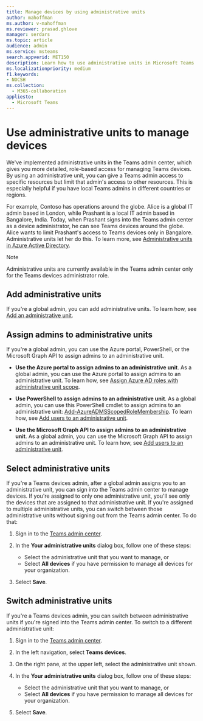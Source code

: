 ```yaml
---
title: Manage devices by using administrative units
author: mahoffman
ms.author: v-mahoffman
ms.reviewer: prasad.ghlove
manager: serdars
ms.topic: article
audience: admin
ms.service: msteams
search.appverid: MET150
description: Learn how to use administrative units in Microsoft Teams
ms.localizationpriority: medium
f1.keywords:
- NOCSH
ms.collection: 
  - M365-collaboration
appliesto: 
  - Microsoft Teams
---
```


# Use administrative units to manage devices

We've implemented administrative units in the Teams admin center, which gives you more detailed, role-based access for managing Teams devices. By using an administrative unit, you can give a Teams admin access to specific resources but limit that admin's access to other resources. This is especially helpful if you have local Teams admins in different countries or regions.

For example, Contoso has operations around the globe. Alice is a global IT admin based in London, while Prashant is a local IT admin based in Bangalore, India. Today, when Prashant signs into the Teams admin center as a device administrator, he can see Teams devices around the globe. Alice wants to limit Prashant's access to Teams devices only in Bangalore. Administrative units let her do this. To learn more, see [Administrative units in Azure Active Directory](https://docs.microsoft.com/azure/active-directory/roles/administrative-units).

> [!NOTE]
> Administrative units are currently available in the Teams admin center only for the Teams devices administrator role.

## Add administrative units

If you're a global admin, you can add administrative units. To learn how, see [Add an administrative unit](https://docs.microsoft.com/azure/active-directory/roles/admin-units-manage#add-an-administrative-unit).

## Assign admins to administrative units

If you're a global admin, you can use the Azure portal, PowerShell, or the Microsoft Graph API to assign admins to an administrative unit. 

- **Use the Azure portal to assign admins to an administrative unit**. As a global admin, you can use the Azure portal to assign admins to an administrative unit. To learn how, see [Assign Azure AD roles with administrative unit scope](https://docs.microsoft.com/azure/active-directory/roles/admin-units-assign-roles).

- **Use PowerShell to assign admins to an administrative unit**. As a global admin, you can use this PowerShell cmdlet to assign admins to an administrative unit: [Add-AzureADMSScopedRoleMembership](/powershell/module/azuread/add-azureadmsscopedrolemembership?view=azureadps-2.0). To learn how, see [Add users to an administrative unit](https://docs.microsoft.com/azure/active-directory/roles/admin-units-add-manage-users#add-users-to-an-administrative-unit).

- **Use the Microsoft Graph API to assign admins to an administrative unit**. As a global admin, you can use the Microsoft Graph API to assign admins to an administrative unit. To learn how, see [Add users to an administrative unit](https://docs.microsoft.com/azure/active-directory/roles/admin-units-add-manage-users#add-users-to-an-administrative-unit).

## Select administrative units

If you're a Teams devices admin, after a global admin assigns you to an administrative unit, you can sign into the Teams admin center to manage devices. If you're assigned to only one administrative unit, you'll see only the devices that are assigned to that administrative unit. If you're assigned to multiple administrative units, you can switch between those administrative units without signing out from the Teams admin center. To do that:

1. Sign in to the [Teams admin center](https://admin.teams.microsoft.com/).

2. In the **Your administrative units** dialog box, follow one of these steps:
    - Select the administrative unit that you want to manage, or 
    - Select **All devices** if you have permission to manage all devices for your organization.

3. Select **Save**.

## Switch administrative units

If you're a Teams devices admin, you can switch between administrative units if you're signed into the Teams admin center. To switch to a different administrative unit:

1. Sign in to the [Teams admin center](https://admin.teams.microsoft.com/).

2. In the left navigation, select **Teams devices**.

3. On the right pane, at the upper left, select the administrative unit shown.

4. In the **Your administrative units** dialog box, follow one of these steps:
    - Select the administrative unit that you want to manage, or 
    - Select **All devices** if you have permission to manage all devices for your organization.

5. Select **Save**.